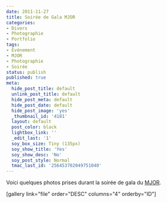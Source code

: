 ```yaml
---
date: 2011-11-27
title: Soirée de Gala MJOR
categories:
- Divers
- Photographie
- Portfolio
tags:
- Evénement
- MJOR
- Photographie
- Soirée
status: publish
published: true
meta:
  hide_post_title: default
  unlink_post_title: default
  hide_post_meta: default
  hide_post_date: default
  hide_post_image: 'yes'
  _thumbnail_id: '4181'
  layout: default
  post_color: black
  lightbox_link: ''
  _edit_last: '1'
  soy_box_size: Tiny (135px)
  soy_show_title: 'Yes'
  soy_show_desc: 'No'
  soy_post_style: Normal
  tmac_last_id: '256453702049751040'
---
```

Voici quelques photos prises durant la soirée de gala du <a title="Site du Mouvement juniors Orbe et région" href="https://www.mjor.ch">MJOR</a>.<!--more-->

[gallery link="file" order="DESC" columns="4" orderby="ID"]
